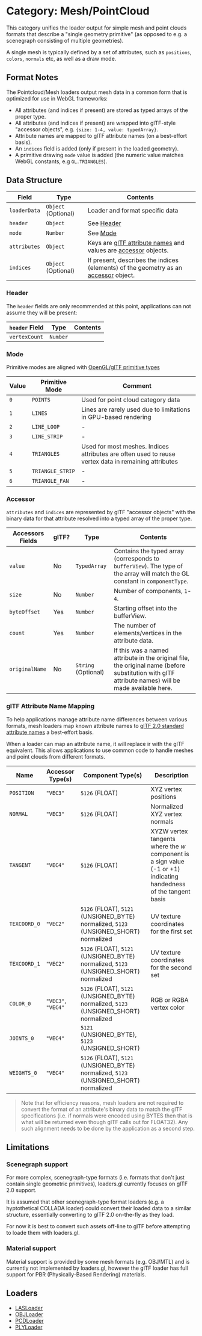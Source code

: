 # Category: Mesh/PointCloud

This category unifies the loader output for simple mesh and point clouds formats that describe a "single geometry primitive" (as opposed to e.g. a scenegraph consisting of multiple geometries).

A single mesh is typically defined by a set of attributes, such as `positions`, `colors`, `normals` etc, as well as a draw mode.

## Format Notes

The Pointcloud/Mesh loaders output mesh data in a common form that is optimized for use in WebGL frameworks:

- All attributes (and indices if present) are stored as typed arrays of the proper type.
- All attributes (and indices if present) are wrapped into glTF-style "accessor objects", e.g. `{size: 1-4, value: typedArray}`.
- Attribute names are mapped to glTF attribute names (on a best-effort basis).
- An `indices` field is added (only if present in the loaded geometry).
- A primitive drawing `mode` value is added (the numeric value matches WebGL constants, e.g `GL.TRIANGLES`).

## Data Structure

| Field        | Type                | Contents     |
| ------------ | ------------------- | ------------ |
| `loaderData` | `Object` (Optional) | Loader and format specific data |
| `header`     | `Object`            | See [Header](#header)    |
| `mode`       | `Number`            | See [Mode](#mode)    |
| `attributes` | `Object`            | Keys are [glTF attribute names](#gltf-attribute-name-mapping) and values are [accessor](#accessor) objects.  |
| `indices`    | `Object` (Optional) | If present, describes the indices (elements) of the geometry as an [accessor](#accessor) object. |

### Header

The `header` fields are only recommended at this point, applications can not assume they will be present:

| `header` Field | Type     | Contents |
| -------------- | -------- | -------- |
| `vertexCount`  | `Number` |          |

### Mode

Primitive modes are aligned with [OpenGL/glTF primitive types](https://github.com/KhronosGroup/glTF/tree/master/specification/2.0#primitive)

| Value | Primitive Mode   | Comment           |
| ----- | ---------------- | ----------------- |
| `0`   | `POINTS`         | Used for point cloud category data |
| `1`   | `LINES`          | Lines are rarely used due to limitations in GPU-based rendering |
| `2`   | `LINE_LOOP`      | -                 |
| `3`   | `LINE_STRIP`     | -                 |
| `4`   | `TRIANGLES`      | Used for most meshes. Indices attributes are often used to reuse vertex data in remaining attributes |
| `5`   | `TRIANGLE_STRIP` | -                 |
| `6`   | `TRIANGLE_FAN`   | -                 |


### Accessor

`attributes` and `indices` are represented by glTF "accessor objects" with the binary data for that attribute resolved into a typed array of the proper type.

| Accessors Fields | glTF? | Type         | Contents       |
| ---------------- | ----- | ------------ | -------------- |
| `value`          | No    | `TypedArray` | Contains the typed array (corresponds to `bufferView`). The type of the array will match the GL constant in `componentType`. |
| `size`           | No    | `Number`      | Number of components, `1`-`4`. |
| `byteOffset`     | Yes   | `Number`     | Starting offset into the bufferView. |
| `count`          | Yes   | `Number`     | The number of elements/vertices in the attribute data. |
| `originalName`   | No    | `String` (Optional) | If this was a named attribute in the original file, the original name (before substitution with glTF attribute names) will be made available here. |


### glTF Attribute Name Mapping

To help applications manage attribute name differences between various formats, mesh loaders map known attribute names to [glTF 2.0 standard attribute names](https://github.com/KhronosGroup/glTF/tree/master/specification/2.0#geometry) a best-effort basis.

When a loader can map an attribute name, it will replace ir with the glTF equivalent. This allows applications to use common code to handle meshes and point clouds from different formats.

| Name         | Accessor Type(s) | Component Type(s) | Description   |
| ------------ | ---------------- | ----------------- | ------------- |
| `POSITION`   | `"VEC3"`         | `5126` (FLOAT)    | XYZ vertex positions |
| `NORMAL`     | `"VEC3"`         | `5126` (FLOAT)    | Normalized XYZ vertex normals |
| `TANGENT`    | `"VEC4"`         | `5126` (FLOAT)    | XYZW vertex tangents where the _w_ component is a sign value (-1 or +1) indicating handedness of the tangent basis |
| `TEXCOORD_0` | `"VEC2"`         | `5126` (FLOAT), `5121` (UNSIGNED_BYTE) normalized, `5123` (UNSIGNED_SHORT) normalized | UV texture coordinates for the first set |
| `TEXCOORD_1` | `"VEC2"`         | `5126` (FLOAT), `5121` (UNSIGNED_BYTE) normalized, `5123` (UNSIGNED_SHORT) normalized | UV texture coordinates for the second set  |
| `COLOR_0`    | `"VEC3"`, `"VEC4"` | `5126` (FLOAT), `5121` (UNSIGNED_BYTE) normalized, `5123` (UNSIGNED_SHORT) normalized | RGB or RGBA vertex color  |
| `JOINTS_0`   | `"VEC4"`         | `5121` (UNSIGNED_BYTE), `5123` (UNSIGNED_SHORT) |  |
| `WEIGHTS_0`  | `"VEC4"`         | `5126` (FLOAT), `5121` (UNSIGNED_BYTE) normalized, `5123` (UNSIGNED_SHORT) normalized |  |

> Note that for efficiency reasons, mesh loaders are not required to convert the format of an attribute's binary data to match the glTF specifications (i.e. if normals were encoded using BYTES then that is what will be returned even though glTF calls out for FLOAT32). Any such alignment needs to be done by the application as a second step.


## Limitations

### Scenegraph support

For more complex, scenegraph-type formats (i.e. formats that don't just contain single geometric primitives), loaders.gl currently focuses on glTF 2.0 support.

It is assumed that other scenegraph-type format loaders (e.g. a hyptothetical COLLADA loader) could convert their loaded data to a similar structure, essentially converting to glTF 2.0 on-the-fly as they load.

For now it is best to convert such assets off-line to glTF before attempting to loade them with loaders.gl.

### Material support

Material support is provided by some mesh formats (e.g. OBJ/MTL) and is currently not implemented by loaders.gl, however the glTF loader has full support for PBR (Physically-Based Rendering) materials.

## Loaders

- [LASLoader](/docs/api-reference/las/las-loader)
- [OBJLoader](/docs/api-reference/obj/obj-loader)
- [PCDLoader](/docs/api-reference/pcd/pcd-loader)
- [PLYLoader](/docs/api-reference/ply/ply-loader)

